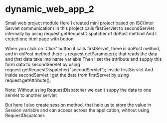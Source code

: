 # dynamic_web_app_2
Small web project module
Here I created mini project based on ISC(Inter Servlet communication)
In this project calls firstServlet to secondServlet internally by using request.getRequestDispatcher of doPost method
And I creted one html page with button

When you click on 'Click' button it calls firstServet, there is doPost method, and in doPost method there is request.getParameter(); that reads the data and that data take into name variable
Then I set the attribute and supply this form data to secondServlet by using request.getRequestDispatcher("secondServlet"); inside firstServlet
And inside secondServlet i get the data from firstServet by using request.getAttribute();

Note: Without using RequestDispatcher we can't suppy the data to one servlet to another servlet

But here I also create session method, that help us to store the value in Session variable and can access across the application, without using RequestDispatcher.
